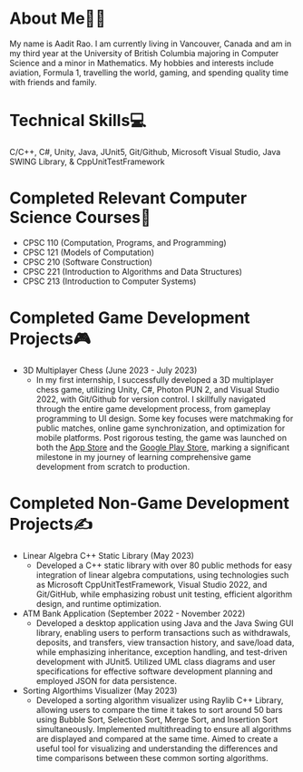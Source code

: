# About Me👨‍💻

My name is Aadit Rao. I am currently living in Vancouver, Canada and am in my third year at the University of British Columbia majoring in Computer Science and a minor in Mathematics. My hobbies and interests include aviation, Formula 1, travelling the world, gaming, and spending quality time with friends and family. 

# Technical Skills💻

C/C++, C#, Unity, Java, JUnit5, Git/Github, Microsoft Visual Studio, Java SWING Library, & CppUnitTestFramework<br>

# Completed Relevant Computer Science Courses📝

- CPSC 110 (Computation, Programs, and Programming)
- CPSC 121 (Models of Computation)
- CPSC 210 (Software Construction)
- CPSC 221 (Introduction to Algorithms and Data Structures)
- CPSC 213 (Introduction to Computer Systems)

# Completed Game Development Projects🎮

- 3D Multiplayer Chess (June 2023 - July 2023)
  - In my first internship, I successfully developed a 3D multiplayer chess game, utilizing Unity, C#, Photon PUN 2, and Visual Studio 2022, with Git/Github for version control. I skillfully navigated through the entire game development process, from gameplay programming to UI design. Some key focuses were matchmaking for public matches,  online game synchronization, and optimization for mobile platforms. Post rigorous testing, the game was launched on both the [App Store](https://apps.apple.com/ae/app/super-chess-3d/id6452748872) and the [Google Play Store](https://play.google.com/store/apps/details?id=com.giro.superchess), marking a significant milestone in my journey of learning comprehensive game development from scratch to production.

# Completed Non-Game Development Projects✍️

- Linear Algebra C++ Static Library (May 2023)
  - Developed a C++ static library with over 80 public methods for easy integration of linear algebra computations, using technologies such as Microsoft CppUnitTestFramework, Visual Studio 2022, and Git/GitHub, while emphasizing robust unit testing, efficient algorithm design, and runtime optimization.
- ATM Bank Application (September 2022 - November 2022)
  - Developed a desktop application using Java and the Java Swing GUI library, enabling users to perform transactions such as withdrawals, deposits, and transfers, view transaction history, and save/load data, while emphasizing inheritance, exception handling, and test-driven development with JUnit5. Utilized UML class diagrams and user specifications for effective software development planning and employed JSON for data persistence.
- Sorting Algorthims Visualizer (May 2023)
  - Developed a sorting algorithm visualizer using Raylib C++ Library, allowing users to compare the time it takes to sort around 50 bars using Bubble Sort, Selection Sort, Merge Sort, and Insertion Sort simultaneously. Implemented multithreading to ensure all algorithms are displayed and compared at the same time. Aimed to create a useful tool for visualizing and understanding the differences and time comparisons between these common sorting algorithms.
<!--
**Aadit1004/Aadit1004** is a ✨ _special_ ✨ repository because its `README.md` (this file) appears on your GitHub profile.

Here are some ideas to get you started:

- 🔭 I’m currently working on ...
- 🌱 I’m currently learning ...
- 👯 I’m looking to collaborate on ...
- 🤔 I’m looking for help with ...
- 💬 Ask me about ...
- 📫 How to reach me: ...
- 😄 Pronouns: ...
- ⚡ Fun fact: ...
-->
